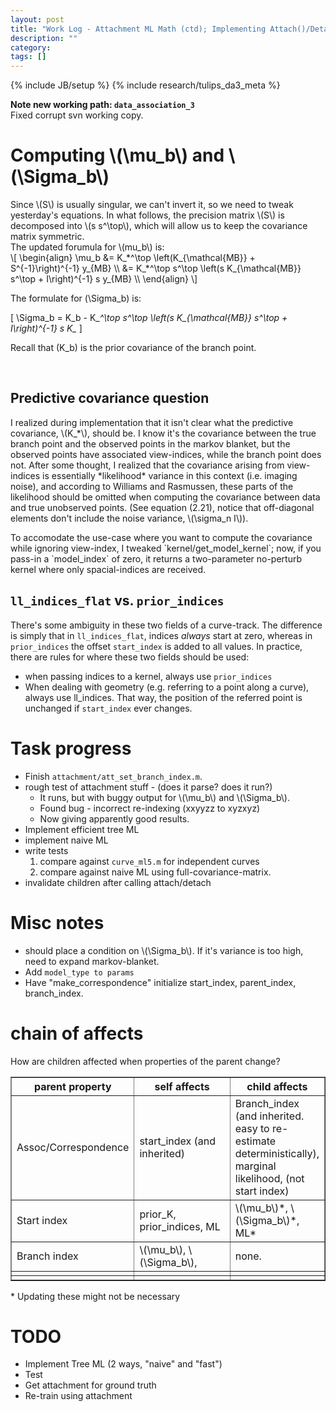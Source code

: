```yaml
---
layout: post
title: "Work Log - Attachment ML Math (ctd); Implementing Attach()/Detach()"
description: ""
category: 
tags: []
---
```

{% include JB/setup %}
{% include research/tulips_da3_meta %}

**Note new working path: `data_association_3`**  
Fixed corrupt svn working copy.

Computing \\(\mu_b\\) and \\(\Sigma_b\\)
=======================

<div> Since \(S\) is usually singular, we can't invert it, so we need to tweak yesterday's equations.  In what follows, the precision matrix \(S\) is decomposed into \(s s^\top\), which will allow us to keep the covariance matrix symmetric. 

<div>
The updated forumula for \(mu_b\) is:</div>
\[
    \begin{align}
    \mu_b &= K_*^\top \left(K_{\mathcal{MB}} + S^{-1}\right)^{-1} y_{MB}  \\
          &= K_*^\top s^\top \left(s K_{\mathcal{MB}} s^\top + I\right)^{-1} s y_{MB}  \\
    \end{align}
\]

The formulate for \(\Sigma_b\) is:

\[
    \Sigma_b = K_b - K_*^\top s^\top \left(s K_{\mathcal{MB}} s^\top + I\right)^{-1} s K_*
\]

Recall that \(K_b\) is the prior covariance of the branch point.
</div>
<br />

Predictive covariance question
-------------------------------
<div>
<p>
I realized during implementation that it isn't clear what the predictive covariance, \(K_*\), should be.  I know it's the covariance between the true branch point and the observed points in the markov blanket, but the observed points have associated view-indices, while the branch point does not.  After some thought, I realized that the covariance arising from view-indices is essentially *likelihood* variance in this context (i.e. imaging noise), and according to Williams and Rasmussen, these parts of the likelihood should be omitted when computing the covariance between data and true unobserved points.  (See equation (2.21), notice that off-diagonal elements don't include the noise variance, \(\sigma_n I\)).
</p>
<p>
To accomodate the use-case where you want to compute the covariance while ignoring view-index, I tweaked `kernel/get_model_kernel`; now, if you pass-in a `model_index` of zero, it returns a two-parameter no-perturb kernel where only spacial-indices are received.
</p>
</div>

`ll_indices_flat` vs. `prior_indices`
----------------------------------

There's some ambiguity in these two fields of a curve-track.  The difference is simply that in `ll_indices_flat`, indices *always* start at zero, whereas in `prior_indices` the offset `start_index` is added to all values.  In practice, there are rules for where these two fields should be used:
    
* when passing indices to a kernel, always use `prior_indices`
* When dealing with geometry (e.g. referring to a point along a curve), always use ll_indices.  That way, the position of the referred point is unchanged if `start_index` ever changes.

Task progress
================

* Finish `attachment/att_set_branch_index.m`.
* rough test of attachment stuff - (does it parse? does it run?)
    * It runs, but with buggy output for \\(\mu_b\\) and \\(\Sigma_b\\).
    * Found bug - incorrect re-indexing (xxyyzz to xyzxyz)
    * Now giving apparently good results.
* Implement efficient tree ML
* implement naive ML
* write tests
    1. compare against `curve_ml5.m` for independent curves
    2. compare against naive ML using full-covariance-matrix.
* invalidate children after calling attach/detach

Misc notes
==============
* should place a condition on \\(\Sigma_b\\).  If it's variance is too high, need to expand markov-blanket.  
* Add `model_type to params`
* Have "make_correspondence" initialize start_index, parent_index, branch_index.

chain of affects
=========================
How are children affected when properties of the parent change?

<div>
<table border="1">
<tr>
<th width="33%">parent property</th>
<th width="33%">self affects</th>
<th>child affects</th>
</tr>

<tr>
<td>Assoc/Correspondence</td>
<td>start_index (and inherited)</td>
<td>Branch_index (and inherited.  easy to re-estimate deterministically), marginal likelihood, (not start index)</td>
</tr>

<tr>
<td>Start index</td>
<td>prior_K, prior_indices, ML</td>
<td>\(\mu_b\)*, \(\Sigma_b\)*, ML*</td>
</tr>

<tr>
<td>Branch index</td>
<td>\(\mu_b\), \(\Sigma_b\), </td>
<td>none.</td>
</tr>

<tr>
<td></td>
<td></td>
<td></td>
</tr>


<tr>
<td></td>
<td></td>
<td></td>
</tr>

</table>
* Updating these might not be necessary
</div>

TODO
=========

* Implement Tree ML (2 ways, "naive" and "fast") 
* Test
* Get attachment for ground truth
* Re-train using attachment


